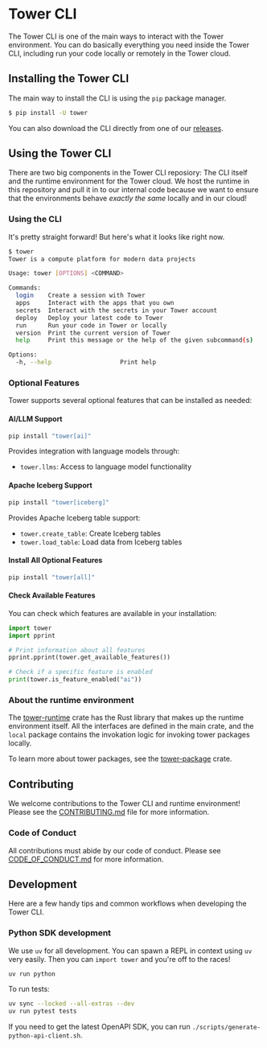 # Tower CLI

The Tower CLI is one of the main ways to interact with the Tower environment.
You can do basically everything you need inside the Tower CLI, including run
your code locally or remotely in the Tower cloud.

## Installing the Tower CLI

The main way to install the CLI is using the `pip` package manager.

```bash
$ pip install -U tower
```

You can also download the CLI directly from one of our [releases](https://github.com/tower/tower-cli/releases/latest).

## Using the Tower CLI

There are two big components in the Tower CLI reposiory: The CLI itself and the
runtime environment for the Tower cloud. We host the runtime in this repository
and pull it in to our internal code because we want to ensure that the
environments behave _exactly the same_ locally and in our cloud!

### Using the CLI

It's pretty straight forward! But here's what it looks like right now.

```bash
$ tower
Tower is a compute platform for modern data projects

Usage: tower [OPTIONS] <COMMAND>

Commands:
  login    Create a session with Tower
  apps     Interact with the apps that you own
  secrets  Interact with the secrets in your Tower account
  deploy   Deploy your latest code to Tower
  run      Run your code in Tower or locally
  version  Print the current version of Tower
  help     Print this message or the help of the given subcommand(s)

Options:
  -h, --help                   Print help
```

### Optional Features

Tower supports several optional features that can be installed as needed:

#### AI/LLM Support

```bash
pip install "tower[ai]"
```

Provides integration with language models through:

- `tower.llms`: Access to language model functionality

#### Apache Iceberg Support

```bash
pip install "tower[iceberg]"
```

Provides Apache Iceberg table support:

- `tower.create_table`: Create Iceberg tables
- `tower.load_table`: Load data from Iceberg tables

#### Install All Optional Features

```bash
pip install "tower[all]"
```

#### Check Available Features

You can check which features are available in your installation:

```python
import tower
import pprint

# Print information about all features
pprint.pprint(tower.get_available_features())

# Check if a specific feature is enabled
print(tower.is_feature_enabled("ai"))
```

### About the runtime environment

The [tower-runtime](crates/tower-runtime) crate has the Rust library that makes
up the runtime environment itself. All the interfaces are defined in the main
crate, and the `local` package contains the invokation logic for invoking tower
packages locally.

To learn more about tower packages, see the
[tower-package](crates/tower-package) crate.

## Contributing

We welcome contributions to the Tower CLI and runtime environment! Please see
the [CONTRIBUTING.md](CONTRIBUTING.md) file for more information.

### Code of Conduct

All contributions must abide by our code of conduct. Please see
[CODE_OF_CONDUCT.md](CODE_OF_CONDUCT.md) for more information.

## Development

Here are a few handy tips and common workflows when developing the Tower CLI.

### Python SDK development

We use `uv` for all development. You can spawn a REPL in context using `uv` very
easily. Then you can `import tower` and you're off to the races!

```bash
uv run python
```

To run tests:

```bash
uv sync --locked --all-extras --dev
uv run pytest tests
```

If you need to get the latest OpenAPI SDK, you can run
`./scripts/generate-python-api-client.sh`.
